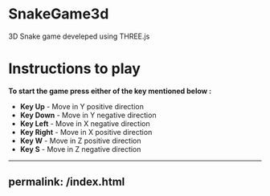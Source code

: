 # SnakeGame3d
3D Snake game develeped using THREE.js

# Instructions to play

**To start the game press either of the key mentioned below :**

* **Key Up** - Move in Y positive direction
* **Key Down** - Move in Y negative direction
* **Key Left** - Move in X negative direction
* **Key Right** - Move in X positive direction
* **Key W** - Move in Z positive direction
* **Key S** - Move in Z negative direction

---
permalink: /index.html
---

